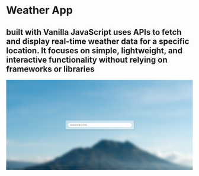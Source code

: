 # Weather App

## built with Vanilla JavaScript uses APIs to fetch and display real-time weather data for a specific location. It focuses on simple, lightweight, and interactive functionality without relying on frameworks or libraries

![Header/intro section for the Huddle landing page with curved sections](./assets/img/webScreen.png)
